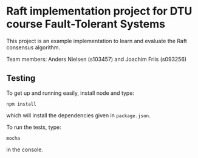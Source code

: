 # Raft implementation project for DTU course Fault-Tolerant Systems

This project is an example implementation to learn and evaluate the Raft consensus algorithm.

Team members: Anders Nielsen (s103457) and Joachim Friis (s093256)

## Testing

To get up and running easily, install node and type:

```
npm install
```

which will install the dependencies given in `package.json`.

To run the tests, type:

```
mocha
```

in the console.
